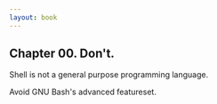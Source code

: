 ```yaml
---
layout: book
---
```


## Chapter 00. Don't.

Shell is not a general purpose programming language.

Avoid GNU Bash's advanced featureset.
